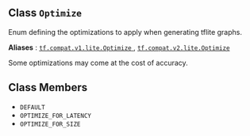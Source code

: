 

## Class  `Optimize` 
Enum defining the optimizations to apply when generating tflite graphs.

**Aliases** : [ `tf.compat.v1.lite.Optimize` ](/api_docs/python/tf/lite/Optimize), [ `tf.compat.v2.lite.Optimize` ](/api_docs/python/tf/lite/Optimize)

Some optimizations may come at the cost of accuracy.

## Class Members
-  `DEFAULT`  []()
-  `OPTIMIZE_FOR_LATENCY`  []()
-  `OPTIMIZE_FOR_SIZE`  []()

